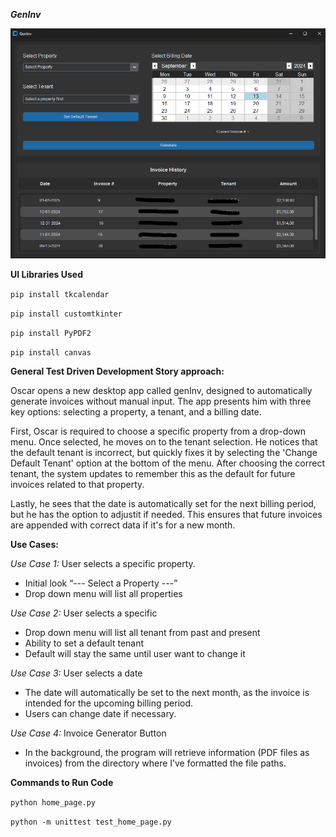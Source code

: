 ***GenInv***

![alt text](UIview.png)

**UI Libraries Used**

`pip install tkcalendar`

`pip install customtkinter`

`pip install PyPDF2`

`pip install canvas`

**General Test Driven Development Story approach:**

Oscar opens a new desktop app called genInv, designed to automatically generate invoices without manual input. The app presents him with three key options: selecting a property, a tenant, and a billing date. 

First, Oscar is required to choose a specific property from a drop-down menu. Once selected, he moves on to the tenant selection. He notices that the default tenant is incorrect, but quickly fixes it by selecting the 'Change Default Tenant' option at the bottom of the menu. After choosing the correct tenant, the system updates to remember this as the default for future invoices related to that property.

Lastly, he sees that the date is automatically set for the next billing period, but he has the option to adjustit if needed. This ensures that future invoices are appended with correct data if it's for a new month. 

**Use Cases:**

*Use Case 1:* User selects a specific property.

-   Initial look “--- Select a Property ---”
-   Drop down menu will list all properties 

*Use Case 2:* User selects a specific
-   Drop down menu will list all tenant from past and present
-   Ability to set a default tenant
-   Default will stay the same until user want to change it

*Use Case 3:* User selects a date

-   The date will automatically be set to the next month, as the invoice is intended for the upcoming billing period.
-   Users can change date if necessary. 

*Use Case 4:* Invoice Generator Button 

-   In the background, the program will retrieve information (PDF files as invoices) from the directory where I’ve formatted the file paths.

**Commands to Run Code**

`python home_page.py`

`python -m unittest test_home_page.py`